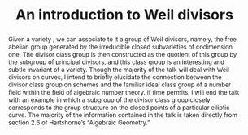 ---
agnt_event: true
event_name: Algebra, Geometry, and Number Theory Seminar 
event_organization: University of South Carolina 
event_url: https://www.scagnt.org/seminar/2021/
event_date: 2021-04-16
time: 3:30-4:30pm
speaker: 
  first: Jonathan
  middle: 
  last: Smith
speaker_url:
speaker_affiliation: University of South Carolina
speaker_affiliation_abbr: UofSC
title: An introduction to Weil divisors
abstract: Given a variety , we can associate to it a group of Weil divisors, namely, the free abelian group generated by the irreducible closed subvarieties of codimension one. The divisor class group is then constructed as the quotient of this group by the subgroup of principal divisors, and this class group is an interesting and subtle invariant of a variety. Though the majority of the talk will deal with Weil divisors on curves, I intend to briefly elucidate the connection between the divisor class group on schemes and the familiar ideal class group of a number field within the field of algebraic number theory. If time permits, I will end the talk with an example in which a subgroup of the divisor class group closely corresponds to the group structure on the closed points of a particular elliptic curve. The majority of the information contained in the talk is taken directly from section 2.6 of Hartshorne’s “Algebraic Geometry.”
vid_conf_url: https://us02web.zoom.us/j/89152240695?pwd=SytlL1RpUlQ4T1JUck92d0FPV1d0QT09
vid_conf_pw: 379495
recording_url: ""
draft: false # needs to be set false to have the information published on the seminar page
categories:
- Seminar 
tags:
- Learning # research, learning, ... 
---